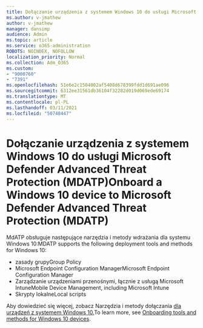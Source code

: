 ```yaml
---
title: Dołączanie urządzenia z systemem Windows 10 do usługi Microsoft Defender Advanced Threat Protection (MDATP)
ms.author: v-jmathew
author: v-jmathew
manager: dansimp
audience: Admin
ms.topic: article
ms.service: o365-administration
ROBOTS: NOINDEX, NOFOLLOW
localization_priority: Normal
ms.collection: Adm_O365
ms.custom:
- "9000760"
- "7391"
ms.openlocfilehash: 51e6e2c1504002af5408d678399fdd1d691ae096
ms.sourcegitcommit: 6312ee31561db36104f32282d019d069ede69174
ms.translationtype: MT
ms.contentlocale: pl-PL
ms.lasthandoff: 03/11/2021
ms.locfileid: "50748447"
---
```

# <a name="onboard-a-windows-10-device-to-microsoft-defender-advanced-threat-protection-mdatp"></a><span data-ttu-id="2489a-102">Dołączanie urządzenia z systemem Windows 10 do usługi Microsoft Defender Advanced Threat Protection (MDATP)</span><span class="sxs-lookup"><span data-stu-id="2489a-102">Onboard a Windows 10 device to Microsoft Defender Advanced Threat Protection (MDATP)</span></span>

<span data-ttu-id="2489a-103">MdATP obsługuje następujące narzędzia i metody wdrażania dla systemu Windows 10:</span><span class="sxs-lookup"><span data-stu-id="2489a-103">MDATP supports the following deployment tools and methods for Windows 10:</span></span>

- <span data-ttu-id="2489a-104">zasady grupy</span><span class="sxs-lookup"><span data-stu-id="2489a-104">Group Policy</span></span>
- <span data-ttu-id="2489a-105">Microsoft Endpoint Configuration Manager</span><span class="sxs-lookup"><span data-stu-id="2489a-105">Microsoft Endpoint Configuration Manager</span></span>
- <span data-ttu-id="2489a-106">Zarządzanie urządzeniami przenośnymi, łącznie z usługą Microsoft Intune</span><span class="sxs-lookup"><span data-stu-id="2489a-106">Mobile Device Management, including Microsoft Intune</span></span>
- <span data-ttu-id="2489a-107">Skrypty lokalne</span><span class="sxs-lookup"><span data-stu-id="2489a-107">Local scripts</span></span>

<span data-ttu-id="2489a-108">Aby dowiedzieć się więcej, zobacz Narzędzia i metody dołączania [dla urządzeń z systemem Windows 10.](https://go.microsoft.com/fwlink/?linkid=2143460)</span><span class="sxs-lookup"><span data-stu-id="2489a-108">To learn more, see [Onboarding tools and methods for Windows 10 devices](https://go.microsoft.com/fwlink/?linkid=2143460).</span></span>
